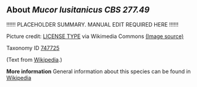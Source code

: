 **About *Mucor lusitanicus CBS 277.49***
-------------------------
!!!!!! PLACEHOLDER SUMMARY. MANUAL EDIT REQUIRED HERE !!!!!!

Picture credit: [LICENSE TYPE]() via Wikimedia Commons [(Image source)]()

Taxonomy ID [747725](https://www.uniprot.org/taxonomy/747725)

(Text from [Wikipedia](https://en.wikipedia.org/).)

**More information**
General information about this species can be found in [Wikipedia](https://en.wikipedia.org/wiki/mucor_lusitanicus_cbs_277.49)
